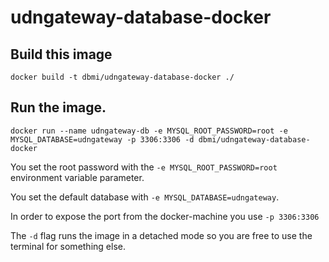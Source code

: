 # udngateway-database-docker

## Build this image
`docker build -t dbmi/udngateway-database-docker ./`

## Run the image.

`docker run --name udngateway-db -e MYSQL_ROOT_PASSWORD=root -e MYSQL_DATABASE=udngateway -p 3306:3306 -d dbmi/udngateway-database-docker`

You set the root password with the `-e MYSQL_ROOT_PASSWORD=root` environment variable parameter.

You set the default database with `-e MYSQL_DATABASE=udngateway`.

In order to expose the port from the docker-machine you use `-p 3306:3306`

The `-d` flag runs the image in a detached mode so you are free to use the terminal for something else.